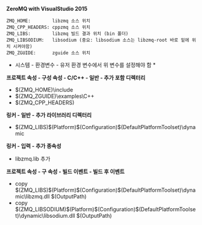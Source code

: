 **ZeroMQ with VisualStudio 2015**

    ZMQ_HOME:        libzmq 소스 위치
    ZMQ_CPP_HEADERS: cppzmq 소스 위치
    ZMQ_LIBS:        libzmq 빌드 결과 위치 (bin 폴더)
    ZMQ_LIBSODIUM:   libsodium (중요: libsodium 소스는 libzmq-root 바로 밑에 위치 시켜야함)
    ZMQ_ZGUIDE:      zguide 소스 위치


* 시스템 - 환경변수 - 유저 환경 변수에서 위 변수를 설정해야 함 *

**프로젝트 속성 - 구성 속성 - C/C++ - 일반 - 추가 포함 디렉터리**

* $(ZMQ_HOME)\include
* $(ZMQ_ZGUIDE)\examples\C++
* $(ZMQ_CPP_HEADERS)


**링커 - 일반 - 추가 라이브러리 디렉터리**

* $(ZMQ_LIBS)\$(Platform)\$(Configuration)\$(DefaultPlatformToolset)\dynamic


**링커 - 입력 - 추가 종속성**

* libzmq.lib 추가


**프로젝트 속성 - 구 속성 - 빌드 이벤트 - 빌드 후 이벤트**

* copy $(ZMQ_LIBS)\$(Platform)\$(Configuration)\$(DefaultPlatformToolset)\dynamic\libzmq.dll $(OutputPath)
* copy $(ZMQ_LIBSODIUM)\$(Platform)\$(Configuration)\$(DefaultPlatformToolset)\dynamic\libsodium.dll $(OutputPath)
